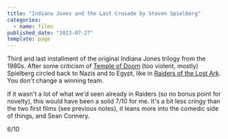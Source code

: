 ```yaml
---
title: "Indiana Jones and the Last Crusade by Steven Spielberg"
categories:
  - name: films
published_date: "2023-07-27"
template: page
---
```


Third and last installment of the original Indiana Jones trilogy from the 1980s. After some criticism of [Temple of Doom](/notes/indiana-jones-and-the-temple-of-doom-by-steven-spielberg/) (too violent, mostly) Spielberg circled back to Nazis and to Egypt, like in [Raiders of the Lost Ark](/notes/raiders-of-the-lost-ark-by-steven-spielberg/). You don't change a winning team.

If it wasn't a lot of what we'd seen already in Raiders (so no bonus point for novelty), this would have been a solid 7/10 for me. It's a bit less cringy than the two first films (see previous notes), it leans more into the comedic side of things, and Sean Connery.

6/10
